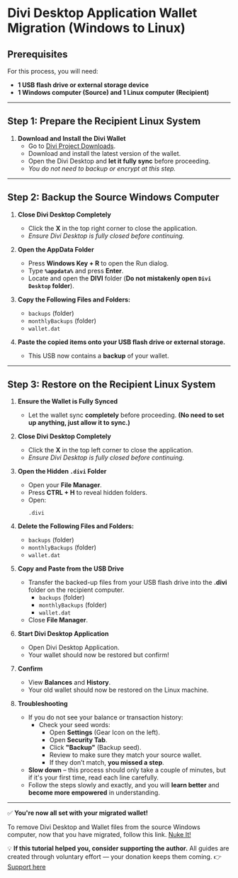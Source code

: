 # **Divi Desktop Application Wallet Migration (Windows to Linux)**

## **Prerequisites**
For this process, you will need:
- **1 USB flash drive or external storage device**
- **1 Windows computer (Source) and 1 Linux computer (Recipient)**

---

## **Step 1: Prepare the Recipient Linux System**
1. **Download and Install the Divi Wallet**
   - Go to [Divi Project Downloads](https://diviproject.org/downloads).
   - Download and install the latest version of the wallet.
   - Open the Divi Desktop and **let it fully sync** before proceeding.
   - *You do not need to backup or encrypt at this step.*

---

## **Step 2: Backup the Source Windows Computer**
1. **Close Divi Desktop Completely**
   - Click the **X** in the top right corner to close the application.
   - *Ensure Divi Desktop is fully closed before continuing.*

2. **Open the AppData Folder**
   - Press **Windows Key + R** to open the Run dialog.
   - Type **`%appdata%`** and press **Enter**.
   - Locate and open the **DIVI** folder (**Do not mistakenly open `Divi Desktop` folder**).

3. **Copy the Following Files and Folders:**
   - `backups` (folder)
   - `monthlyBackups` (folder)
   - `wallet.dat`

4. **Paste the copied items onto your USB flash drive or external storage.**
   - This USB now contains a **backup** of your wallet.

---

## **Step 3: Restore on the Recipient Linux System**
1. **Ensure the Wallet is Fully Synced**
   - Let the wallet sync **completely** before proceeding. **(No need to set up anything, just allow it to sync.)**

2. **Close Divi Desktop Completely**
   - Click the **X** in the top left corner to close the application.
   - *Ensure Divi Desktop is fully closed before continuing.*

3. **Open the Hidden `.divi` Folder**
   - Open your **File Manager**.
   - Press **CTRL + H** to reveal hidden folders.
   - Open:
     ```
     .divi
     ```

4. **Delete the Following Files and Folders:**
   - `backups` (folder)
   - `monthlyBackups` (folder)
   - `wallet.dat`

5. **Copy and Paste from the USB Drive**
   - Transfer the backed-up files from your USB flash drive into the **.divi** folder on the recipient computer.
     - `backups` (folder)
     - `monthlyBackups` (folder)
     - `wallet.dat`
   - Close **File Manager**.

6. **Start Divi Desktop Application**
   - Open Divi Desktop Application.
   - Your wallet should now be restored but confirm!

7. **Confirm**
   - View **Balances** and **History**.
   - Your old wallet should now be restored on the Linux machine.

8. **Troubleshooting**
   - If you do not see your balance or transaction history:
     - Check your seed words:
       - Open **Settings** (Gear Icon on the left).
       - Open **Security Tab**.
       - Click **"Backup"** (Backup seed).
       - Review to make sure they match your source wallet.
       - If they don’t match, **you missed a step**.
   - **Slow down** – this process should only take a couple of minutes, but if it's your first time, read each line carefully.
   - Follow the steps slowly and exactly, and you will **learn better** and **become more empowered** in understanding.

---

✅ **You're now all set with your migrated wallet!**

To remove Divi Desktop and Wallet files from the source Windows computer, now that you have migrated, follow this link.
[Nuke It!](https://github.com/7h3v01c3/tutorials/blob/main/nuke_it/divi/remove_divi_desktop.md)

💡 **If this tutorial helped you, consider supporting the author.** All guides are created through voluntary effort — your donation keeps them coming. 👉 [Support here](https://www.thevoice.dev/#donations)
